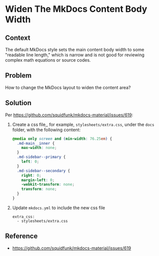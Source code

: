 # Widen The MkDocs Content Body Width

## Context

The default MkDocs style sets the main content body width to some "readable line length," which is narrow and is not good for reviewing complex math equations or source codes.

## Problem 

How to change the MkDocs layout to widen the content area?

## Solution

Per https://github.com/squidfunk/mkdocs-material/issues/619:

1. Create a css file,, for example, `stylesheets/extra.css`, under the `docs` folder, with the following content:

    ```css
    @media only screen and (min-width: 76.25em) {
      .md-main__inner {
        max-width: none;
      }
      .md-sidebar--primary {
        left: 0;
      }
      .md-sidebar--secondary {
        right: 0;
        margin-left: 0;
        -webkit-transform: none;
        transform: none;   
      }
    }
    ```

2. Update `mkdocs.yml` to include the new css file

    ```
    extra_css:
      - stylesheets/extra.css
    ```

## Reference

* https://github.com/squidfunk/mkdocs-material/issues/619